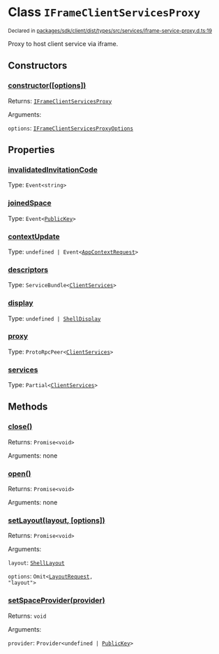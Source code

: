 # Class `IFrameClientServicesProxy`
<sub>Declared in [packages/sdk/client/dist/types/src/services/iframe-service-proxy.d.ts:19]()</sub>


Proxy to host client service via iframe.


## Constructors
### [constructor(\[options\])]()



Returns: <code>[IFrameClientServicesProxy](/api/@dxos/react-client/classes/IFrameClientServicesProxy)</code>

Arguments: 

`options`: <code>[IFrameClientServicesProxyOptions](/api/@dxos/react-client/types/IFrameClientServicesProxyOptions)</code>


## Properties
### [invalidatedInvitationCode]()
Type: <code>Event&lt;string&gt;</code>

### [joinedSpace]()
Type: <code>Event&lt;[PublicKey](/api/@dxos/react-client/classes/PublicKey)&gt;</code>

### [contextUpdate]()
Type: <code>undefined | Event&lt;[AppContextRequest](/api/@dxos/react-client/interfaces/AppContextRequest)&gt;</code>

### [descriptors]()
Type: <code>ServiceBundle&lt;[ClientServices](/api/@dxos/react-client/types/ClientServices)&gt;</code>

### [display]()
Type: <code>undefined | [ShellDisplay](/api/@dxos/react-client/enums#ShellDisplay)</code>

### [proxy]()
Type: <code>ProtoRpcPeer&lt;[ClientServices](/api/@dxos/react-client/types/ClientServices)&gt;</code>

### [services]()
Type: <code>Partial&lt;[ClientServices](/api/@dxos/react-client/types/ClientServices)&gt;</code>


## Methods
### [close()]()



Returns: <code>Promise&lt;void&gt;</code>

Arguments: none

### [open()]()



Returns: <code>Promise&lt;void&gt;</code>

Arguments: none

### [setLayout(layout, \[options\])]()



Returns: <code>Promise&lt;void&gt;</code>

Arguments: 

`layout`: <code>[ShellLayout](/api/@dxos/react-client/enums#ShellLayout)</code>

`options`: <code>Omit&lt;[LayoutRequest](/api/@dxos/react-client/interfaces/LayoutRequest), "layout"&gt;</code>

### [setSpaceProvider(provider)]()



Returns: <code>void</code>

Arguments: 

`provider`: <code>Provider&lt;undefined | [PublicKey](/api/@dxos/react-client/classes/PublicKey)&gt;</code>
